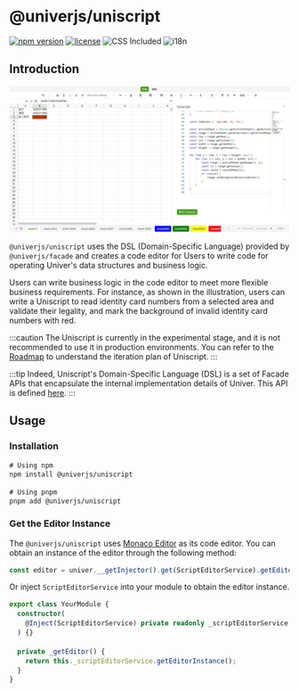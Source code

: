 # @univerjs/uniscript

[![npm version](https://img.shields.io/npm/v/@univerjs/uniscript)](https://npmjs.org/package/@univerjs/uniscript)
[![license](https://img.shields.io/npm/l/@univerjs/uniscript)](https://img.shields.io/npm/l/@univerjs/uniscript)
![CSS Included](https://img.shields.io/badge/CSS_Included-blue?logo=CSS3)
![i18n](https://img.shields.io/badge/zh--CN%20%7C%20en--US-cornflowerblue?label=i18n)

## Introduction

![](./assets/uniscript.jpeg)

`@univerjs/uniscript` uses the DSL (Domain-Specific Language) provided by `@univerjs/facade` and creates a code editor for Users to write code for operating Univer's data structures and business logic.

Users can write business logic in the code editor to meet more flexible business requirements. For instance, as shown in the illustration, users can write a Uniscript to read identity card numbers from a selected area and validate their legality, and mark the background of invalid identity card numbers with red.

:::caution
The Uniscript is currently in the experimental stage, and it is not recommended to use it in production environments. You can refer to the [Roadmap](https://univer.ai/en-us/guides/roadmap/) to understand the iteration plan of Uniscript.
:::

:::tip
Indeed, Uniscript's Domain-Specific Language (DSL) is a set of Facade APIs that encapsulate the internal implementation details of Univer. This API is defined [here](https://univer.ai/en-us/guides/facade/).
:::

## Usage

### Installation

```shell
# Using npm
npm install @univerjs/uniscript

# Using pnpm
pnpm add @univerjs/uniscript
```

### Get the Editor Instance

The `@univerjs/uniscript` uses [Monaco Editor](https://microsoft.github.io/monaco-editor/) as its code editor. You can obtain an instance of the editor through the following method:

```ts
const editor = univer.__getInjector().get(ScriptEditorService).getEditorInstance();
```

Or inject `ScriptEditorService` into your module to obtain the editor instance.

```ts
export class YourModule {
  constructor(
    @Inject(ScriptEditorService) private readonly _scriptEditorService
  ) {}

  private _getEditor() {
    return this._scriptEditorService.getEditorInstance();
  }
}
```
